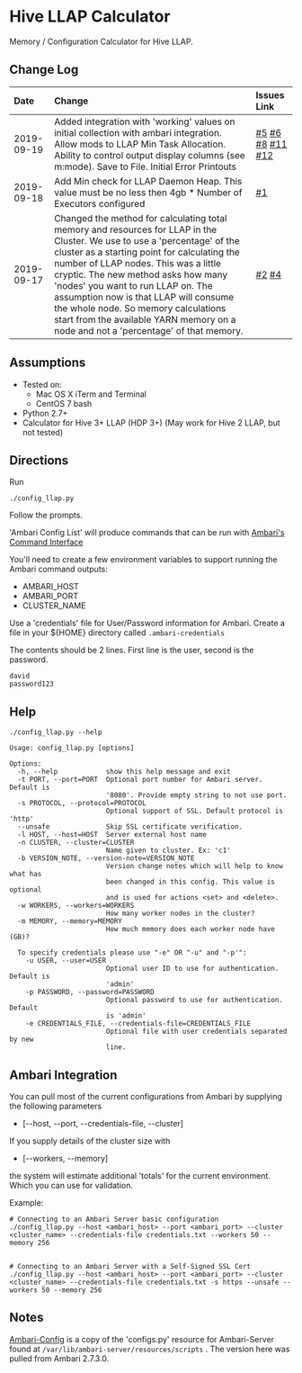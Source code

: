# Hive LLAP Calculator

Memory / Configuration Calculator for Hive LLAP.

## Change Log

| Date | Change | Issues Link |
| :------ | :----- | :--- |
| 2019-09-19 | Added integration with 'working' values on initial collection with ambari integration. Allow mods to LLAP Min Task Allocation.  Ability to control output display columns (see m:mode). Save to File. Initial Error Printouts | [#5](https://github.com/dstreev/hive_llap_calculator/issues/5) [#6](https://github.com/dstreev/hive_llap_calculator/issues/6) [#8](https://github.com/dstreev/hive_llap_calculator/issues/8) [#11](https://github.com/dstreev/hive_llap_calculator/issues/11) [#12](https://github.com/dstreev/hive_llap_calculator/issues/12)|
| 2019-09-18 | Add Min check for LLAP Daemon Heap.  This value must be no less then 4gb * Number of Executors configured | [#1](https://github.com/dstreev/hive_llap_calculator/issues/1) |
|2019-09-17 | Changed the method for calculating total memory and resources for LLAP in the Cluster.  We use to use a 'percentage' of the cluster as a starting point for calculating the number of LLAP nodes.  This was a little cryptic.  The new method asks how many 'nodes' you want to run LLAP on.  The assumption now is that LLAP will consume the whole node.  So memory calculations start from the available YARN memory on a node and not a 'percentage' of that memory. | [#2](https://github.com/dstreev/hive_llap_calculator/issues/2) [#4](https://github.com/dstreev/hive_llap_calculator/issues/4) |

## Assumptions

- Tested on:
    - Mac OS X iTerm and Terminal
    - CentOS 7 bash
- Python 2.7+
- Calculator for Hive 3+ LLAP (HDP 3+) (May work for Hive 2 LLAP, but not tested)

## Directions

Run

```
./config_llap.py
```

Follow the prompts.

'Ambari Config List' will produce commands that can be run with [Ambari's Command Interface](ambari_configs.py)

You'll need to create a few environment variables to support running the Ambari command outputs:
- AMBARI_HOST
- AMBARI_PORT
- CLUSTER_NAME

Use a 'credentials' file for User/Password information for Ambari.  Create a file in your ${HOME} directory called `.ambari-credentials`

The contents should be 2 lines. First line is the user, second is the password.
```
david
password123
```

## Help
```
./config_llap.py --help
```
```
Usage: config_llap.py [options]

Options:
  -h, --help            show this help message and exit
  -t PORT, --port=PORT  Optional port number for Ambari server. Default is
                        '8080'. Provide empty string to not use port.
  -s PROTOCOL, --protocol=PROTOCOL
                        Optional support of SSL. Default protocol is 'http'
  --unsafe              Skip SSL certificate verification.
  -l HOST, --host=HOST  Server external host name
  -n CLUSTER, --cluster=CLUSTER
                        Name given to cluster. Ex: 'c1'
  -b VERSION_NOTE, --version-note=VERSION_NOTE
                        Version change notes which will help to know what has
                        been changed in this config. This value is optional
                        and is used for actions <set> and <delete>.
  -w WORKERS, --workers=WORKERS
                        How many worker nodes in the cluster?
  -m MEMORY, --memory=MEMORY
                        How much memory does each worker node have (GB)?

  To specify credentials please use "-e" OR "-u" and "-p'":
    -u USER, --user=USER
                        Optional user ID to use for authentication. Default is
                        'admin'
    -p PASSWORD, --password=PASSWORD
                        Optional password to use for authentication. Default
                        is 'admin'
    -e CREDENTIALS_FILE, --credentials-file=CREDENTIALS_FILE
                        Optional file with user credentials separated by new
                        line.
```
                        
## Ambari Integration
You can pull most of the current configurations from Ambari by supplying the following parameters
 - [--host, --port, --credentials-file, --cluster]

If you supply details of the cluster size with 

 - [--workers, --memory]

the system will estimate additional 'totals' for the current environment.  Which you can use for validation.

Example:
```
# Connecting to an Ambari Server basic configuration
./config_llap.py --host <ambari_host> --port <ambari_port> --cluster <cluster_name> --credentials-file credentials.txt --workers 50 --memory 256


# Connecting to an Ambari Server with a Self-Signed SSL Cert
./config_llap.py --host <ambari_host> --port <ambari_port> --cluster <cluster_name> --credentials-file credentials.txt -s https --unsafe --workers 50 --memory 256
```

## Notes

[Ambari-Config](./ambari_configs.py) is a copy of the 'configs.py' resource for Ambari-Server found at `/var/lib/ambari-server/resources/scripts` .  The version here was pulled from Ambari 2.7.3.0.